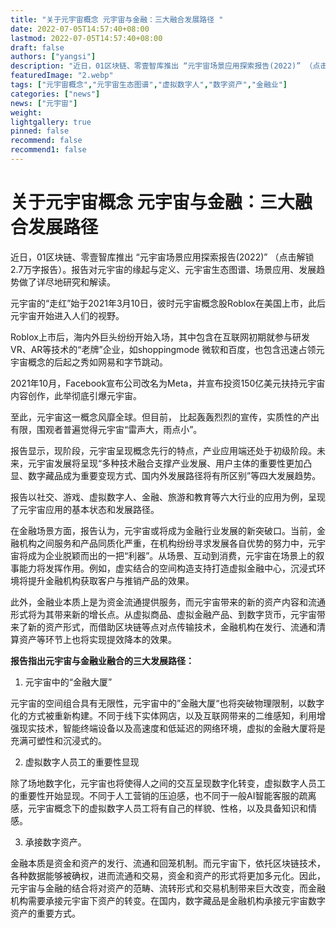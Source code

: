 ```yaml
---
title: "关于元宇宙概念 元宇宙与金融：三大融合发展路径 "
date: 2022-07-05T14:57:40+08:00
lastmod: 2022-07-05T14:57:40+08:00
draft: false
authors: ["yangsi"]
description: "近日，01区块链、零壹智库推出 “元宇宙场景应用探索报告(2022)” （点击解锁2.7万字报告）。报告对元宇宙的缘起与定义、元宇宙生态图谱、场景应用、发展趋势做了详尽地研究和解读。"
featuredImage: "2.webp"
tags: ["元宇宙概念","元宇宙生态图谱","虚拟数字人","数字资产","金融业"]
categories: ["news"]
news: ["元宇宙"]
weight: 
lightgallery: true
pinned: false
recommend: false
recommend1: false
---
```


# 关于元宇宙概念 元宇宙与金融：三大融合发展路径 

近日，01区块链、零壹智库推出 “元宇宙场景应用探索报告(2022)” （点击解锁2.7万字报告）。报告对元宇宙的缘起与定义、元宇宙生态图谱、场景应用、发展趋势做了详尽地研究和解读。

元宇宙的“走红”始于2021年3月10日，彼时元宇宙概念股Roblox在美国上市，此后元宇宙开始进入人们的视野。

Roblox上市后，海内外巨头纷纷开始入场，其中包含在互联网初期就参与研发VR、AR等技术的“老牌”企业，如shoppingmode 微软和百度，也包含迅速占领元宇宙概念的后起之秀如网易和字节跳动。

2021年10月，Facebook宣布公司改名为Meta，并宣布投资150亿美元扶持元宇宙内容创作，此举彻底引爆元宇宙。

至此，元宇宙这一概念风靡全球。但目前， 比起轰轰烈烈的宣传，实质性的产出有限，围观者普遍觉得元宇宙“雷声大，雨点小”。

报告显示，现阶段，元宇宙呈现概念先行的特点，产业应用端还处于初级阶段。未来，元宇宙发展将呈现“多种技术融合支撑产业发展、用户主体的重要性更加凸显、数字藏品成为重要变现方式、国内外发展路径将有所区别”等四大发展趋势。

报告以社交、游戏、虚拟数字人、金融、旅游和教育等六大行业的应用为例，呈现了元宇宙应用的基本状态和发展路径。

在金融场景方面，报告认为，元宇宙或将成为金融行业发展的新突破口。当前，金融机构之间服务和产品同质化严重，在机构纷纷寻求发展各自优势的努力中，元宇宙将成为企业脱颖而出的一把“利器”。从场景、互动到消费，元宇宙在场景上的叙事能力将发挥作用。例如，虚实结合的空间构造支持打造虚拟金融中心，沉浸式环境将提升金融机构获取客户与推销产品的效果。

此外，金融业本质上是为资金流通提供服务，而元宇宙带来的新的资产内容和流通形式将为其带来新的增长点。从虚拟商品、虚拟金融产品、到数字货币，元宇宙带来了新的资产形式，而借助区块链等点对点传输技术，金融机构在发行、流通和清算资产等环节上也将实现提效降本的效果。

**报告指出元宇宙与金融业融合的三大发展路径：**

1. 元宇宙中的“金融大厦”

元宇宙的空间组合具有无限性，元宇宙中的”金融大厦“也将突破物理限制，以数字化的方式被重新构建。不同于线下实体网店，以及互联网带来的二维感知，利用增强现实技术，智能终端设备以及高速度和低延迟的网络环境，虚拟的金融大厦将是充满可塑性和沉浸式的。

2. 虚拟数字人员工的重要性显现

除了场地数字化，元宇宙也将使得人之间的交互呈现数字化转变，虚拟数字人员工的重要性开始显现。不同于人工营销的压迫感，也不同于一般AI智能客服的疏离感，元宇宙概念下的虚拟数字人员工将有自己的样貌、性格，以及具备知识和情感。

3. 承接数字资产。

金融本质是资金和资产的发行、流通和回笼机制。而元宇宙下，依托区块链技术，各种数据能够被确权，进而流通和交易，资金和资产的形式将更加多元化。因此，元宇宙与金融的结合将对资产的范畴、流转形式和交易机制带来巨大改变，而金融机构需要承接元宇宙下资产的转变。在国内，数字藏品是金融机构承接元宇宙数字资产的重要方式。
